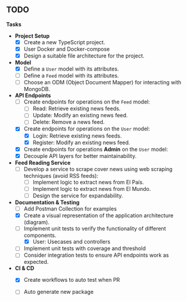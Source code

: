 ## TODO

**Tasks**

* **Project Setup**
    * [x] Create a new TypeScript project.
    * [x] User Docker and Docker-compose 
    * [x] Design a suitable file architecture for the project.
* **Model**
    * [x] Define a `User` model with its attributes.
    * [ ] Define a `Feed` model with its attributes.
    * [ ] Choose an ODM (Object Document Mapper) for interacting with MongoDB.
* **API Endpoints**
    * [ ] Create endpoints for operations on the `Feed` model:
        * [ ] Read: Retrieve existing news feeds.
        * [ ] Update: Modify an existing news feed.
        * [ ] Delete: Remove a news feed.
    * [x] Create endpoints for operations on the `User` model:
        * [x] Login: Retrieve existing news feeds.
        * [x] Register: Modify an existing news feed.
    * [x] Create endpoints for operations **Admin** on the `User` model:
    * [x] Decouple API layers for better maintainability.
* **Feed Reading Service**
    * [ ] Develop a service to scrape cover news using web scraping techniques (avoid RSS feeds):
        * [ ] Implement logic to extract news from El País.
        * [ ] Implement logic to extract news from El Mundo.
        * [ ] Design the service for expandability.
* **Documentation & Testing**
    * [ ] Add Postman Collection for examples
    * [x] Create a visual representation of the application architecture (diagram).
    * [ ] Implement unit tests to verify the functionality of different components.
        * [x] User: Usecases and controllers     
    * [ ] Implement unit tests with coverage and threshold
    * [ ] Consider integration tests to ensure API endpoints work as expected.
* **CI & CD**
    * [x] Create workflows to auto test when PR
    * [ ] Auto generate new package



